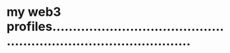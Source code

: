 # my web3 profiles.......................................................................................
